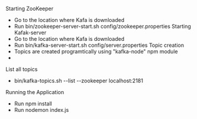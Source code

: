 
Starting ZooKeeper
 - Go to the location where Kafa is downloaded
 - Run bin/zookeeper-server-start.sh config/zookeeper.properties
Starting Kafak-server
 - Go to the location where Kafa is downloaded
 - Run bin/kafka-server-start.sh config/server.properties
Topic creation
 - Topics are created programtically using "kafka-node" npm module
 -
List all topics
 - bin/kafka-topics.sh --list --zookeeper localhost:2181

Running the Application
 - Run npm install
 - Run nodemon index.js
